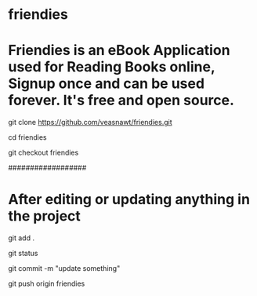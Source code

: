 # friendies

# Friendies is an eBook Application used for Reading Books online, Signup once and can be used forever. It's free and open source.

git clone https://github.com/veasnawt/friendies.git

cd friendies

git checkout friendies

##################
# After editing or updating anything in the project

git add .

git status

git commit -m "update something"

git push origin friendies
